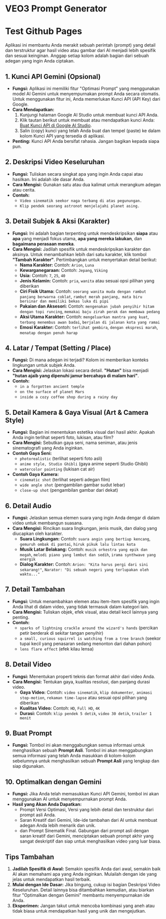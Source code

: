 # VEO3 Prompt Generator
# Test Github Pages

Aplikasi ini membantu Anda merakit sebuah perintah (prompt) yang detail dan terstruktur agar hasil video atau gambar dari AI menjadi lebih spesifik dan sesuai keinginan. Anggap setiap kolom adalah bagian dari sebuah adegan yang ingin Anda ciptakan.

## 1. Kunci API Gemini (Opsional)

* **Fungsi:** Aplikasi ini memiliki fitur "Optimasi Prompt" yang menggunakan model AI Gemini untuk menyempurnakan prompt Anda secara otomatis. Untuk menggunakan fitur ini, Anda memerlukan Kunci API (API Key) dari Google.
* **Cara Mendapatkan:**
  1. Kunjungi halaman Google AI Studio untuk membuat kunci API Anda.
  2. Klik tautan berikut untuk membuat atau mendapatkan kunci Anda: [Buat Kunci API di Google AI Studio](https://aistudio.google.com/app/apikey).
  3. Salin (copy) kunci yang telah Anda buat dan tempel (paste) ke dalam kolom Kunci API yang tersedia di aplikasi.
* **Penting:** Kunci API Anda bersifat rahasia. Jangan bagikan kepada siapa pun.

## 2. Deskripsi Video Keseluruhan

* **Fungsi:** Tuliskan secara singkat apa yang ingin Anda capai atau hasilkan. Ini adalah ide dasar Anda.
* **Cara Mengisi:** Gunakan satu atau dua kalimat untuk merangkum adegan atau cerita.
* **Contoh:**
  * `Video sinematik seekor naga terbang di atas pegunungan.`
  * `Klip pendek seorang astronot menjelajahi planet asing.`

## 3. Detail Subjek & Aksi (Karakter)

* **Fungsi:** Ini adalah bagian terpenting untuk mendeskripsikan **siapa** atau **apa** yang menjadi fokus utama, **apa yang mereka lakukan**, dan **bagaimana perasaan mereka**.
* **Cara Mengisi:** Jadilah spesifik untuk mendeskripsikan karakter dan aksinya. Untuk menambahkan lebih dari satu karakter, klik tombol **"Tambah Karakter"**. Pertimbangkan untuk menyertakan detail berikut:
  * **Nama Karakter:** Contoh: `Arion`, `Luna`
  * **Kewarganegaraan:** Contoh: `Jepang`, `Viking`
  * **Usia:** Contoh: `7`, `25`, `40`
  * **Jenis Kelamin:** Contoh: `pria`, `wanita` atau sesuai opsi pilihan yang diberikan
  * **Ciri Fisik Utama:** Contoh: `seorang wanita muda dengan rambut panjang berwarna coklat`, `rambut merah panjang, mata biru bersinar dan memiliki bekas luka di pipi`
  * **Pakaian dan Aksesori:** Contoh: `mengenakan jubah penyihir hitam dengan topi runcing`, `memakai baju zirah perak dan membawa pedang`
  * **Aksi Utama Karakter:** Contoh: `mengeluarkan mantra yang kuat`, `terbang menembus awan badai`, `berjalan di jalanan kota yang ramai`
  * **Emosi Karakter:** Contoh: `terlihat gembira`, `dengan ekspresi marah`, `menatap dengan penuh harap`

## 4. Latar / Tempat (Setting / Place)

* **Fungsi:** Di mana adegan ini terjadi? Kolom ini memberikan konteks lingkungan untuk subjek Anda.
* **Cara Mengisi:** Jelaskan lokasi secara detail. **"Hutan"** bisa menjadi **"hutan ajaib yang dipenuhi jamur bercahaya di malam hari"**.
* **Contoh:**
  * `in a forgotten ancient temple`
  * `on the surface of planet Mars`
  * `inside a cozy coffee shop during a rainy day`

## 5. Detail Kamera & Gaya Visual (Art & Camera Style)

* **Fungsi:** Bagian ini menentukan estetika visual dari hasil akhir. Apakah Anda ingin terlihat seperti foto, lukisan, atau film?
* **Cara Mengisi:** Sebutkan gaya seni, nama seniman, atau jenis sinematografi yang Anda inginkan.
* **Contoh Gaya Seni:**
  * `photorealistic` (terlihat seperti foto asli)
  * `anime style, Studio Ghibli` (gaya anime seperti Studio Ghibli)
  * `watercolor painting` (lukisan cat air)
* **Contoh Gaya Kamera:**
  * `cinematic shot` (terlihat seperti adegan film)
  * `wide angle shot` (pengambilan gambar sudut lebar)
  * `close-up shot` (pengambilan gambar dari dekat)

## 6. Detail Audio

* **Fungsi:** Jelaskan semua elemen suara yang ingin Anda dengar di dalam video untuk membangun suasana.
* **Cara Mengisi:** Rincikan suara lingkungan, jenis musik, dan dialog yang diucapkan oleh karakter.
  * **Suara Lingkungan:** Contoh: `suara angin yang bertiup kencang`, `gemuruh ombak di pantai`, `hiruk pikuk lalu lintas kota`
  * **Musik Latar Belakang:** Contoh: `musik orkestra yang epik dan megah`, `melodi piano yang lembut dan sedih`, `irama synthwave yang energik`
  * **Dialog Karakter:** Contoh: `Arion: "Kita harus pergi dari sini sekarang!"`, `Narator: "Di sebuah negeri yang terlupakan oleh waktu..."`

## 7. Detail Tambahan

* **Fungsi:** Untuk menambahkan elemen atau item-item spesifik yang ingin Anda lihat di dalam video, yang tidak termasuk dalam kategori lain.
* **Cara Mengisi:** Tuliskan objek, efek visual, atau detail kecil lainnya yang penting.
* **Contoh:**
  * `sparks of lightning crackle around the wizard's hands` (percikan petir berderak di sekitar tangan penyihir)
  * `a small, curious squirrel is watching from a tree branch` (seekor tupai kecil yang penasaran sedang menonton dari dahan pohon)
  * `lens flare effect` (efek kilau lensa)

## 8. Detail Video

* **Fungsi:** Menentukan properti teknis dan format akhir dari video Anda.
* **Cara Mengisi:** Tentukan gaya, kualitas resolusi, dan panjang durasi video.
  * **Gaya Video:** Contoh: `video sinematik`, `klip dokumenter`,` animasi stop-motion`, `rekaman time-lapse` atau sesuai opsi pilihan yang diberikan
  * **Kualitas Video:** Contoh: `HD`, `Full HD`, `4K`
  * **Durasi:** Contoh: `klip pendek 5 detik`, `video 30 detik`, `trailer 1 menit`

## 9. Buat Prompt

* **Fungsi:** Tombol ini akan menggabungkan semua informasi untuk menghasilkan sebuah **Prompt Asli**.
Tombol ini akan menggabungkan semua informasi yang telah Anda masukkan di kolom-kolom sebelumnya untuk menghasilkan sebuah **Prompt Asli** yang lengkap dan siap digunakan.

## 10. Optimalkan dengan Gemini

* **Fungsi:** Jika Anda telah memasukkan Kunci API Gemini, tombol ini akan menggunakan AI untuk menyempurnakan prompt Anda.
* **Hasil yang Akan Anda Dapatkan:**
  * Prompt Versi Optimasi, Versi yang lebih detail dan terstruktur dari prompt asli Anda.
  * Saran Kreatif dari Gemini, Ide-ide tambahan dari AI untuk membuat adegan Anda lebih menarik dan unik.
  * dan Prompt Sinematik Final. Gabungan dari prompt asli dengan saran kreatif dari Gemini, menciptakan sebuah prompt akhir yang sangat deskriptif dan siap untuk menghasilkan video yang luar biasa.

## Tips Tambahan

1. **Jadilah Spesifik di Awal:** Semakin spesifik Anda dari awal, semakin baik AI akan memahami apa yang Anda inginkan. Mulailah dengan ide yang jelas untuk mendapatkan hasil terbaik.
2. **Mulai dengan Ide Dasar:** Jika bingung, cukup isi bagian Deskripsi Video Keseluruhan. Detail lainnya bisa ditambahkan kemudian, atau biarkan fitur "Optimalkan dengan Gemini" membantu menyempurnakan ide Anda.
3. **Eksperimen:** Jangan takut untuk mencoba kombinasi yang aneh atau tidak biasa untuk mendapatkan hasil yang unik dan mengejutkan.

